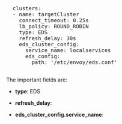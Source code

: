 <pre class="file" data-filename="envoy.yaml" data-target="append">
  clusters:
  - name: targetCluster
    connect_timeout: 0.25s
    lb_policy: ROUND_ROBIN
    type: EDS
    refresh_delay: 30s
    eds_cluster_config:
      service_name: localservices
      eds_config:
        path: '/etc/envoy/eds.conf'

</pre>

The important fields are:

* **type**: EDS

* **refresh_delay**: 

* **eds_cluster_config.service_name**: 